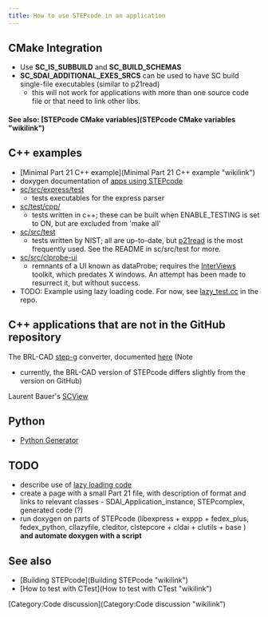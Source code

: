 ```yaml
---
title: How to use STEPcode in an application
---
```


CMake Integration
-----------------

-   Use **SC\_IS\_SUBBUILD** and **SC\_BUILD\_SCHEMAS**
-   **SC\_SDAI\_ADDITIONAL\_EXES\_SRCS** can be used to have SC build
    single-file executables (similar to p21read)
    -   this will not work for applications with more than one source
        code file or that need to link other libs.

#### See also: [STEPcode CMake variables](STEPcode CMake variables "wikilink")

C++ examples
------------

-   [Minimal Part 21 C++
    example](Minimal Part 21 C++ example "wikilink")
-   doxygen documentation of [apps using
    STEPcode](http://stepcode.org/stepcode-use-doxygen/)
-   [sc/src/express/test](https://github.com/stepcode/stepcode/tree/master/src/express/test/)
    - tests executables for the express parser
-   [sc/test/cpp/](http://github.com/stepcode/stepcode/tree/master/test/cpp/)
    - tests written in c++; these can be built when ENABLE\_TESTING is
    set to ON, but are excluded from 'make all'
-   [sc/src/test](http://github.com/stepcode/stepcode/tree/master/src/test)
    - tests written by NIST; all are up-to-date, but
    [p21read](https://github.com/stepcode/stepcode/blob/master/src/test/p21read/p21read.cc#L138)
    is the most frequently used. See the README in sc/src/test for more.
-   [sc/src/clprobe-ui](http://github.com/stepcode/stepcode/tree/master/src/clprobe-ui)
    - remnants of a UI known as dataProbe; requires the
    [InterViews](http://www.ivtools.org/ivtools/interviews.html)
    toolkit, which predates X windows. An attempt has been made to
    resurrect it, but without success.
-   TODO: Example using lazy loading code. For now, see
    [lazy\_test.cc](http://github.com/stepcode/stepcode/blob/master/src/cllazyfile/lazy_test.cc)
    in the repo.

C++ applications that are not in the GitHub repository
------------------------------------------------------

The BRL-CAD
[step-g](http://brlcad.svn.sourceforge.net/viewvc/brlcad/brlcad/trunk/src/conv/step/)
converter, documented
[here](http://stepcode.org/stepcode-use-doxygen/step-g_8cpp.html) (Note
- currently, the BRL-CAD version of STEPcode differs slightly from the
version on GitHub)

Laurent Bauer's [SCView](https://github.com/LaurentBauer/SCView/wiki)

Python
------

-   [Python
    Generator](http://github.com/stepcode/stepcode/wiki/python-generator)

TODO
----

-   describe use of [lazy loading
    code](http://github.com/stepcode/stepcode/blob/master/src/cllazyfile/lazyInstMgr.h)
-   create a page with a small Part 21 file, with description of format
    and links to relevant classes - SDAI\_Application\_instance,
    STEPcomplex, generated code (?)
-   run doxygen on parts of STEPcode (libexpress + exppp + fedex\_plus,
    fedex\_python, cllazyfile, cleditor, clstepcore + cldai + clutils +
    base ) **and automate doxygen with a script**

See also
--------

-   [Building STEPcode](Building STEPcode "wikilink")
-   [How to test with CTest](How to test with CTest "wikilink")

[Category:Code discussion](Category:Code discussion "wikilink")
